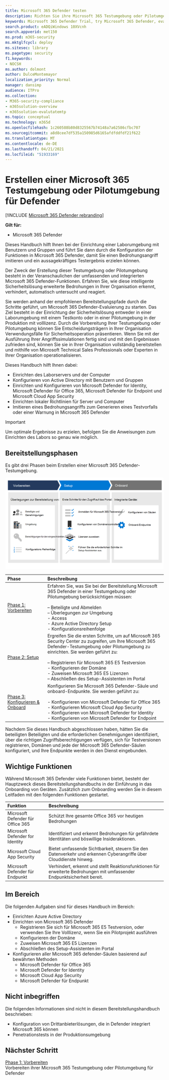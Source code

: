 ```yaml
---
title: Microsoft 365 Defender testen
description: Richten Sie ihre Microsoft 365 Testumgebung oder Pilotumgebung für Defender ein, um die Sicherheitslösung zum Schutz von Geräten, Identitäten, Daten und Anwendungen in Ihrer Organisation auszuprobieren und zu erleben.
keywords: Microsoft 365 Defender Trial, try Microsoft 365 Defender, evaluate Microsoft 365 Defender, Microsoft 365 Defender evaluation lab, Microsoft 365 Defender pilot, cyber security, advanced persistent threat, enterprise security, devices, device, identity, users, data, applications, incidents, automated investigation and remediation, advanced hunting
search.product: eADQiWindows 10XVcnh
search.appverid: met150
ms.prod: m365-security
ms.mktglfcycl: deploy
ms.sitesec: library
ms.pagetype: security
f1.keywords:
- NOCSH
ms.author: dolmont
author: DulceMontemayor
localization_priority: Normal
manager: dansimp
audience: ITPro
ms.collection:
- M365-security-compliance
- m365solution-overview
- m365solution-evalutatemtp
ms.topic: conceptual
ms.technology: m365d
ms.openlocfilehash: 1c260588b80d8325567b74148a7a62586cfbc707
ms.sourcegitcommit: a8d8cee7df535a150985d6165afdfddfdf21f622
ms.translationtype: MT
ms.contentlocale: de-DE
ms.lasthandoff: 04/21/2021
ms.locfileid: "51933169"
---
```

# <a name="create-a-microsoft-365-defender-trial-lab-or-pilot-environment"></a>Erstellen einer Microsoft 365 Testumgebung oder Pilotumgebung für Defender 

[!INCLUDE [Microsoft 365 Defender rebranding](../includes/microsoft-defender.md)]


**Gilt für:**
- Microsoft 365 Defender


Dieses Handbuch hilft Ihnen bei der Einrichtung einer Laborumgebung mit Benutzern und Gruppen und führt Sie dann durch die Konfiguration der Funktionen in Microsoft 365 Defender, damit Sie einen Bedrohungsangriff imitieren und ein aussagekräftiges Testergebnis erzielen können. 

Der Zweck der Erstellung dieser Testumgebung oder Pilotumgebung besteht in der Veranschaulichen der umfassenden und integrierten Microsoft 365 Defender-Funktionen. Erfahren Sie, wie diese intelligente Sicherheitslösung erweiterte Bedrohungen in Ihrer Organisation erkennt, verhindert, automatisch untersucht und reagiert. 


Sie werden anhand der empfohlenen Bereitstellungspfade durch die Schritte geführt, um Microsoft 365 Defender-Evaluierung zu starten. Das Ziel besteht in der Einrichtung der Sicherheitslösung entweder in einer Laborumgebung mit einem Testkonto oder in einer Pilotumgebung in der Produktion mit volllizenz. Durch die Vorbereitung Ihrer Testumgebung oder Pilotumgebung können Sie Entscheidungsträgern in Ihrer Organisation Verwendungsfälle für Sicherheitsoperation präsentieren. Wenn Sie mit der Ausführung Ihrer Angriffssimulationen fertig sind und mit den Ergebnissen zufrieden sind, können Sie sie in Ihrer Organisation vollständig bereitstellen und mithilfe von Microsoft Technical Sales Professionals oder Experten in Ihrer Organisation operationalisieren. 

Dieses Handbuch hilft Ihnen dabei:
- Einrichten des Laborservers und der Computer
- Konfigurieren von Active Directory mit Benutzern und Gruppen
- Einrichten und Konfigurieren von Microsoft Defender for Identity, Microsoft Defender für Office 365, Microsoft Defender für Endpoint und Microsoft Cloud App Security
- Einrichten lokaler Richtlinien für Server und Computer
- Imitieren eines Bedrohungsangriffs zum Generieren eines Testvorfalls oder einer Warnung in Microsoft 365 Defender

>[!IMPORTANT]
>Um optimale Ergebnisse zu erzielen, befolgen Sie die Anweisungen zum Einrichten des Labors so genau wie möglich.


## <a name="deployment-phases"></a>Bereitstellungsphasen

Es gibt drei Phasen beim Erstellen einer Microsoft 365 Defender-Testumgebung.

![Bereitstellungsphasen: Vorbereiten, Einrichten, Onboarding](../../media/evaluation-guide-phases.png)

|Phase | Beschreibung | 
|:-------|:-----|
|[Phase 1: Vorbereiten](prepare-m365d-eval.md)| Erfahren Sie, was Sie bei der Bereitstellung Microsoft 365 Defender in einer Testumgebung oder Pilotumgebung berücksichtigen müssen: <br><br>– Beteiligte und Abmelden <br> – Überlegungen zur Umgebung <br>- Access <br>- Azure Active Directory Setup <br> - Konfigurationsreihenfolge
|[Phase 2: Setup](setup-m365deval.md)|  Ergreifen Sie die ersten Schritte, um auf Microsoft 365 Security Center zu zugreifen, um Ihre Microsoft 365 Defender-Testumgebung oder Pilotumgebung zu einrichten. Sie werden geführt zu:<br><br>– Registrieren für Microsoft 365 E5 Testversion <br>  - Konfigurieren der Domäne<br>- Zuweisen Microsoft 365 E5 Lizenzen<br>– Abschließen des Setup-Assistenten im Portal|
|[Phase 3: Konfigurieren & Onboard](config-m365d-eval.md) | Konfigurieren Sie Microsoft 365 Defender-Säule und onboard-Endpunkte. Sie werden geführt zu:<br><br>- Konfigurieren von Microsoft Defender für Office 365<br>- Konfigurieren Microsoft Cloud App Security<br>- Konfigurieren von Microsoft Defender for Identity<br>- Konfigurieren von Microsoft Defender for Endpoint


Nachdem Sie dieses Handbuch abgeschlossen haben, hätten Sie die beteiligten Beteiligten und die erforderlichen Genehmigungen identifiziert, über die richtigen Zugriffsberechtigungen verfügen, sich für Testversionen registrieren, Domänen und jede der Microsoft 365 Defender-Säulen konfiguriert, und Ihre Endpunkte werden in den Dienst eingebunden.

## <a name="key-capabilities"></a>Wichtige Funktionen

Während Microsoft 365 Defender viele Funktionen bietet, besteht der Hauptzweck dieses Bereitstellungshandbuchs in der Einführung in das Onboarding von Geräten. Zusätzlich zum Onboarding werden Sie in diesem Leitfaden mit den folgenden Funktionen gestartet.


Funktion | Beschreibung 
:---|:---
Microsoft Defender für Office 365 | Schützt Ihre gesamte Office 365 vor heutigen Bedrohungen
Microsoft Defender for Identity | Identifiziert und erkennt Bedrohungen für gefährdete Identitäten und böswillige Insideraktionen.
Microsoft Cloud App Security | Bietet umfassende Sichtbarkeit, steuern Sie den Datenverkehr und erkennen Cyberangriffe über Clouddienste hinweg.
Microsoft Defender für Endpunkt | Verhindert, erkennt und stellt Reaktionsfunktionen für erweiterte Bedrohungen mit umfassender Endpunktsicherheit bereit.


## <a name="in-scope"></a>Im Bereich

Die folgenden Aufgaben sind für dieses Handbuch im Bereich:
-   Einrichten Azure Active Directory
-   Einrichten von Microsoft 365 Defender
    -   Registrieren Sie sich für Microsoft 365 E5 Testversion, oder verwenden Sie Ihre Volllizenz, wenn Sie ein Pilotprojekt ausführen
    -   Konfigurieren der Domäne
    -   Zuweisen Microsoft 365 E5 Lizenzen
    -   Abschließen des Setup-Assistenten im Portal
-   Konfigurieren aller Microsoft 365 defender-Säulen basierend auf bewährten Methoden
    -   Microsoft Defender für Office 365
    -   Microsoft Defender for Identity
    -   Microsoft Cloud App Security
    -   Microsoft Defender für Endpunkt

## <a name="out-of-scope"></a>Nicht inbegriffen

Die folgenden Informationen sind nicht in diesem Bereitstellungshandbuch beschrieben:

-   Konfiguration von Drittanbieterlösungen, die in Defender integriert Microsoft 365 können
-   Penetrationstests in der Produktionsumgebung

## <a name="next-step"></a>Nächster Schritt
[Phase 1: Vorbereiten](prepare-m365d-eval.md) 
<br> Vorbereiten ihrer Microsoft 365 Testumgebung oder Pilotumgebung für Defender
